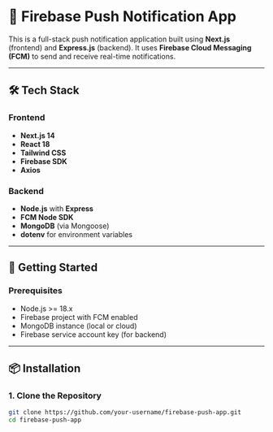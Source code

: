 # 📲 Firebase Push Notification App

This is a full-stack push notification application built using **Next.js** (frontend) and **Express.js** (backend). It uses **Firebase Cloud Messaging (FCM)** to send and receive real-time notifications.

---

## 🛠️ Tech Stack

### Frontend
- **Next.js 14**
- **React 18**
- **Tailwind CSS**
- **Firebase SDK**
- **Axios**

### Backend
- **Node.js** with **Express**
- **FCM Node SDK**
- **MongoDB** (via Mongoose)
- **dotenv** for environment variables

---

## 🚀 Getting Started

### Prerequisites
- Node.js >= 18.x
- Firebase project with FCM enabled
- MongoDB instance (local or cloud)
- Firebase service account key (for backend)

---

## 📦 Installation

### 1. Clone the Repository
```bash
git clone https://github.com/your-username/firebase-push-app.git
cd firebase-push-app
